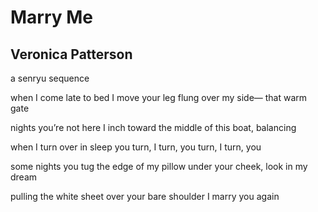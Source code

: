 # Marry Me
## Veronica Patterson
a senryu sequence

when I come late to bed
I move your leg flung over my side—
that warm gate

nights you’re not here
I inch toward the middle
of this boat, balancing

when I turn over in sleep
you turn, I turn, you turn,
I turn, you

some nights you tug the edge
of my pillow under your cheek,
look in my dream

pulling the white sheet
over your bare shoulder
I marry you again